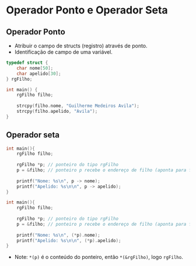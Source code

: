 # Operador Ponto e Operador Seta

## Operador Ponto
- Atribuir o campo de structs (registro) através de ponto. 
- Identificação de campo de uma variável.
```C
typedef struct {
	char nome[50];
	char apelido[30];
} rgFilho;

int main() {
	rgFilho filho;
	
	strcpy(filho.nome, "Guilherme Medeiros Avila");
	strcpy(filho.apelido, "Avila");
}
```

## Operador seta 
```C
int main(){
	rgFilho filho;
	
	rgFilho *p; // ponteiro do tipo rgFilho
	p = &filho; // ponteiro p recebe o endereço de filho (aponta para filho)
	
	printf("Nome: %s\n", p -> nome);
	printf("Apelido: %s\n\n", p -> apelido);
}
```

```C
int main(){
	rgFilho filho;
	
	rgFilho *p; // ponteiro do tipo rgFilho
	p = &filho; // ponteiro p recebe o endereço de filho (aponta para filho)
	
	printf("Nome: %s\n", (*p).nome);
	printf("Apelido: %s\n\n", (*p).apelido);
}
```

- Note: ``*(p)`` é o conteúdo do ponteiro, então  ``*(&rgFilho)``, logo ``rgFilho``.
